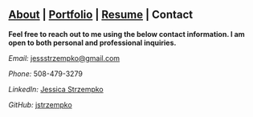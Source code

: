 ## [About](./README.md) | [Portfolio](./portfolio.md) | [Resume](./resume.md) | Contact

**Feel free to reach out to me using the below contact information. I am open to both personal and professional inquiries.**

*Email:* jessstrzempko@gmail.com

*Phone:* 508-479-3279

*LinkedIn:* [Jessica Strzempko](https://www.linkedin.com/in/jessica-strzempko/)

*GitHub:* [jstrzempko](https://github.com/jstrzempko)
